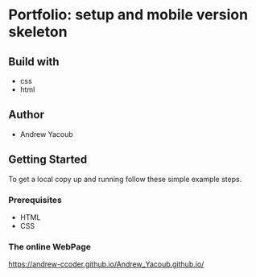 # Portfolio: setup and mobile version skeleton
## Build with
- css
- html
## Author
- Andrew Yacoub 
## Getting Started

To get a local copy up and running follow these simple example steps.

### Prerequisites

- HTML
- CSS

### The online WebPage

https://andrew-ccoder.github.io/Andrew_Yacoub.github.io/
